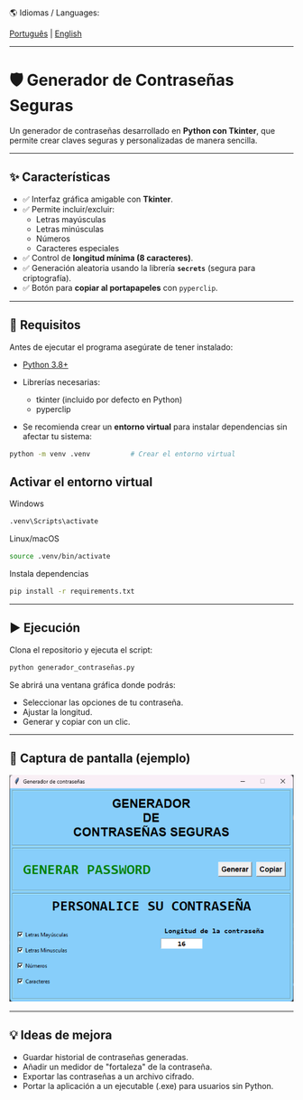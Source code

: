 🌎 Idiomas / Languages:  

[Português](README.pt.md) | [English](README.en.md)

---

# 🛡️ Generador de Contraseñas Seguras  

Un generador de contraseñas desarrollado en **Python con Tkinter**, que permite crear claves seguras y personalizadas de manera sencilla.  

---

## ✨ Características  

- ✅ Interfaz gráfica amigable con **Tkinter**.  
- ✅ Permite incluir/excluir:  
  - Letras mayúsculas  
  - Letras minúsculas  
  - Números  
  - Caracteres especiales  
- ✅ Control de **longitud mínima (8 caracteres)**.  
- ✅ Generación aleatoria usando la librería **`secrets`** (segura para criptografía).  
- ✅ Botón para **copiar al portapapeles** con `pyperclip`.  

---

## 🚀 Requisitos  

Antes de ejecutar el programa asegúrate de tener instalado:  

- [Python 3.8+](https://www.python.org/downloads/)  
- Librerías necesarias:  
  - tkinter (incluido por defecto en Python)  
  - pyperclip 

- Se recomienda crear un **entorno virtual** para instalar dependencias sin afectar tu sistema:

```bash
python -m venv .venv          # Crear el entorno virtual
```

## Activar el entorno virtual

Windows
```bash
.venv\Scripts\activate        
```

Linux/macOS
```bash
source .venv/bin/activate
```

Instala dependencias

```bash
pip install -r requirements.txt
````

---

## ▶️ Ejecución

Clona el repositorio y ejecuta el script:

```bash
python generador_contraseñas.py
```

Se abrirá una ventana gráfica donde podrás:

- Seleccionar las opciones de tu contraseña.
- Ajustar la longitud.
- Generar y copiar con un clic.

---

## 📸 Captura de pantalla (ejemplo)

![Generador de contraseñas](https://github.com/albertoh88/generador_de_contrasenhas/blob/main/generador_de_contrasenhas.png)

---

## 💡 Ideas de mejora

- Guardar historial de contraseñas generadas.
- Añadir un medidor de "fortaleza" de la contraseña.
- Exportar las contraseñas a un archivo cifrado.
- Portar la aplicación a un ejecutable (.exe) para usuarios sin Python.
